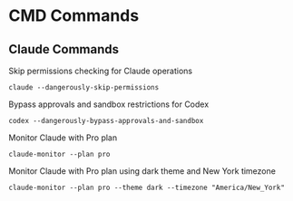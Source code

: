 # CMD Commands

## Claude Commands

Skip permissions checking for Claude operations
```
claude --dangerously-skip-permissions
```

Bypass approvals and sandbox restrictions for Codex
```
codex --dangerously-bypass-approvals-and-sandbox
```

Monitor Claude with Pro plan
```
claude-monitor --plan pro
```

Monitor Claude with Pro plan using dark theme and New York timezone
```
claude-monitor --plan pro --theme dark --timezone "America/New_York"
```